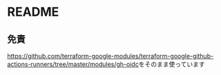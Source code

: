 # README

## 免責

<https://github.com/terraform-google-modules/terraform-google-github-actions-runners/tree/master/modules/gh-oidc>をそのまま使っています
